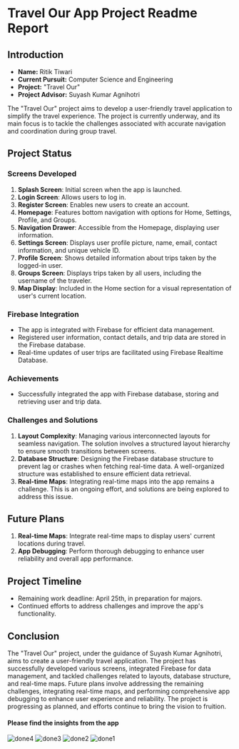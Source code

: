 # Travel Our App Project Readme Report

## Introduction

- **Name:** Ritik Tiwari
- **Current Pursuit:** Computer Science and Engineering
- **Project:** "Travel Our"
- **Project Advisor:** Suyash Kumar Agnihotri

The "Travel Our" project aims to develop a user-friendly travel application to simplify the travel experience. The project is currently underway, and its main focus is to tackle the challenges associated with accurate navigation and coordination during group travel.

## Project Status

### Screens Developed

1. **Splash Screen**: Initial screen when the app is launched.
2. **Login Screen**: Allows users to log in.
3. **Register Screen**: Enables new users to create an account.
4. **Homepage**: Features bottom navigation with options for Home, Settings, Profile, and Groups.
5. **Navigation Drawer**: Accessible from the Homepage, displaying user information.
6. **Settings Screen**: Displays user profile picture, name, email, contact information, and unique vehicle ID.
7. **Profile Screen**: Shows detailed information about trips taken by the logged-in user.
8. **Groups Screen**: Displays trips taken by all users, including the username of the traveler.
9. **Map Display**: Included in the Home section for a visual representation of user's current location.

### Firebase Integration

- The app is integrated with Firebase for efficient data management.
- Registered user information, contact details, and trip data are stored in the Firebase database.
- Real-time updates of user trips are facilitated using Firebase Realtime Database.

### Achievements

- Successfully integrated the app with Firebase database, storing and retrieving user and trip data.

### Challenges and Solutions

1. **Layout Complexity**: Managing various interconnected layouts for seamless navigation. The solution involves a structured layout hierarchy to ensure smooth transitions between screens.
2. **Database Structure**: Designing the Firebase database structure to prevent lag or crashes when fetching real-time data. A well-organized structure was established to ensure efficient data retrieval.
3. **Real-time Maps**: Integrating real-time maps into the app remains a challenge. This is an ongoing effort, and solutions are being explored to address this issue.

## Future Plans

1. **Real-time Maps**: Integrate real-time maps to display users' current locations during travel.
2. **App Debugging**: Perform thorough debugging to enhance user reliability and overall app performance.

## Project Timeline

- Remaining work deadline: April 25th, in preparation for majors.
- Continued efforts to address challenges and improve the app's functionality.

## Conclusion

The "Travel Our" project, under the guidance of Suyash Kumar Agnihotri, aims to create a user-friendly travel application. The project has successfully developed various screens, integrated Firebase for data management, and tackled challenges related to layouts, database structure, and real-time maps. Future plans involve addressing the remaining challenges, integrating real-time maps, and performing comprehensive app debugging to enhance user experience and reliability. The project is progressing as planned, and efforts continue to bring the vision to fruition.

#### Please find the insights from the app
![done4](https://github.com/testgithubtiwari/MyTravelOur/assets/111584498/9c229016-fb47-44de-92d2-59c88c1b5ea0)
![done3](https://github.com/testgithubtiwari/MyTravelOur/assets/111584498/cd37fbbe-f72c-46e4-951a-6fd744fb6421)
![done2](https://github.com/testgithubtiwari/MyTravelOur/assets/111584498/928606a8-0862-41fd-8831-e19827fbb469)
![done1](https://github.com/testgithubtiwari/MyTravelOur/assets/111584498/1d5c677f-7eb7-40ad-b161-478f64bf1aa8)


 
